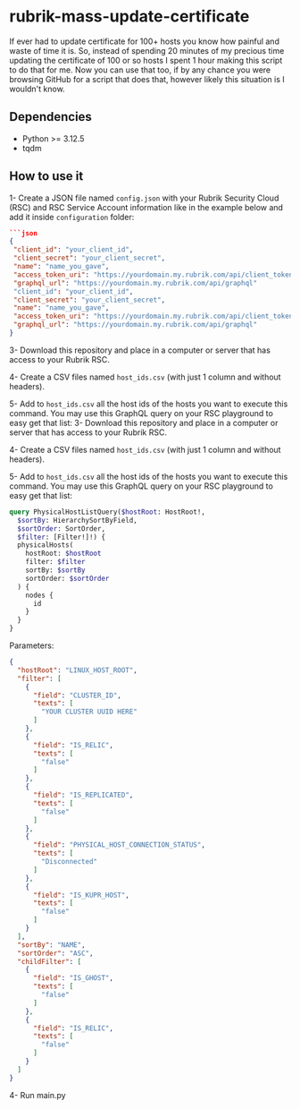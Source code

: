 # rubrik-mass-update-certificate

If ever had to update certificate for 100+ hosts you know how painful and waste of time it is. So, instead of spending 20 minutes of my precious time updating the certificate of 100 or so hosts I spent 1 hour making this script to do that for me. Now you can use that too, if by any chance you were browsing GitHub for a script that does that, however likely this situation is I wouldn't know.

## Dependencies

- Python >= 3.12.5
- tqdm

## How to use it

1- Create a JSON file named `config.json` with your Rubrik Security Cloud (RSC) and RSC Service Account information like in the example below and add it inside `configuration` folder:

```json
```json
{
 "client_id": "your_client_id",
 "client_secret": "your_client_secret",
 "name": "name_you_gave",
 "access_token_uri": "https://yourdomain.my.rubrik.com/api/client_token",
 "graphql_url": "https://yourdomain.my.rubrik.com/api/graphql"
 "client_id": "your_client_id",
 "client_secret": "your_client_secret",
 "name": "name_you_gave",
 "access_token_uri": "https://yourdomain.my.rubrik.com/api/client_token",
 "graphql_url": "https://yourdomain.my.rubrik.com/api/graphql"
}
```

3- Download this repository and place in a computer or server that has access to your Rubrik RSC.

4- Create a CSV files named `host_ids.csv` (with just 1 column and without headers).

5- Add to `host_ids.csv` all the host ids of the hosts you want to execute this command. You may use this GraphQL query on your RSC playground to easy get that list:
3- Download this repository and place in a computer or server that has access to your Rubrik RSC.

4- Create a CSV files named `host_ids.csv` (with just 1 column and without headers).

5- Add to `host_ids.csv` all the host ids of the hosts you want to execute this command. You may use this GraphQL query on your RSC playground to easy get that list:

```graphql
query PhysicalHostListQuery($hostRoot: HostRoot!,
  $sortBy: HierarchySortByField,
  $sortOrder: SortOrder, 
  $filter: [Filter!]!) {
  physicalHosts(
    hostRoot: $hostRoot
    filter: $filter
    sortBy: $sortBy
    sortOrder: $sortOrder
  ) {
    nodes {
      id
    }
  }
}
```

Parameters:

```json
{
  "hostRoot": "LINUX_HOST_ROOT",
  "filter": [
    {
      "field": "CLUSTER_ID",
      "texts": [
        "YOUR CLUSTER UUID HERE"
      ]
    },
    {
      "field": "IS_RELIC",
      "texts": [
        "false"
      ]
    },
    {
      "field": "IS_REPLICATED",
      "texts": [
        "false"
      ]
    },
    {
      "field": "PHYSICAL_HOST_CONNECTION_STATUS",
      "texts": [
        "Disconnected"
      ]
    },
    {
      "field": "IS_KUPR_HOST",
      "texts": [
        "false"
      ]
    }
  ],
  "sortBy": "NAME",
  "sortOrder": "ASC",
  "childFilter": [
    {
      "field": "IS_GHOST",
      "texts": [
        "false"
      ]
    },
    {
      "field": "IS_RELIC",
      "texts": [
        "false"
      ]
    }
  ]
}
```

4- Run main.py
